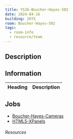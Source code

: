 ```yaml
---
title: YS26-Boucher-Hayes-502
date: 2024-04-16
building: 26YS
room: Boucher-Hayes-502
tags:
  - room-info
  - resource/team
---
```


## Description

## Information

Heading          | Description
---------------- | -----------------

## Jobs

- [Boucher-Hayes-Cameras](../../01-Projects/Boucher-Hayes-Cameras.md)
- [HTML5-XPanels](../../04-Archive/Complete/HTML5-XPanels.md)


###### Resources
